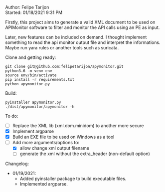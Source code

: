 Author: Felipe Tarijon  
Started: 01/18/2021 9:31 PM  
  
Firstly, this project aims to generate a valid XML document to be used on APIMonitor software to filter and monitor the API calls using an PE as input.  
  
Later, new features can be included on demand. I thought implement something to read the api monitor output file and interpret the informations. Maybe run yara rules or another tools such as suricata.  
  
Clone and getting ready:
```code:bash
git clone git@github.com:felipetarijon/apymonitor.git
python3.6 -m venv env
source env/bin/activate
pip install -r requirements.txt
python apymonitor.py
```
  
Build:
```code:bash
pyinstaller apymonitor.py
./dist/apymonitor/apymonitor -h
```
  
To do:  
* [ ] Replace the XML lib (xml.dom.minidom) to another more secure  
* [x] Implement argparse  
* [x] Build an EXE file to be used on Windows as a tool  
* [ ] Add more arguments/options to:  
    * [x] allow change xml output filename  
    * [ ] generate the xml without the extra_header (non-default option)  
  
Changelog:  
* 01/19/2021:  
    * Added pyinstaller package to build executable files.  
    * Implemented argparse.